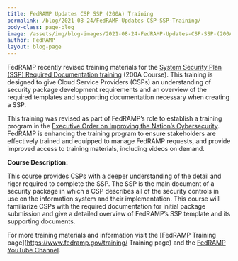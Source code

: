 ```yaml
---
title: FedRAMP Updates CSP SSP (200A) Training 
permalink: /blog/2021-08-24/FedRAMP-Updates-CSP-SSP-Training/
body-class: page-blog
image: /assets/img/blog-images/2021-08-24-FedRAMP-Updates-CSP-SSP-(200A)-Training_FRblog.png
author: FedRAMP
layout: blog-page
---
```


FedRAMP recently revised training materials for the [System Security Plan (SSP) Required Documentation training](https://www.youtube.com/watch?v=AWqcLWofvf4) (200A Course). This training is designed to give Cloud Service Providers (CSPs) an understanding of security package development requirements and an overview of the required templates and supporting documentation necessary when creating a SSP.

This training was revised as part of FedRAMP’s role to establish a training program in the [Executive Order on Improving the Nation’s Cybersecurity](https://www.whitehouse.gov/briefing-room/presidential-actions/2021/05/12/executive-order-on-improving-the-nations-cybersecurity/). FedRAMP is enhancing the training program to ensure stakeholders are effectively trained and equipped to manage FedRAMP requests, and provide improved access to training materials, including videos on demand.

**Course Description:** 

This course provides CSPs with a deeper understanding of the detail and rigor required to complete the SSP. The SSP is the main document of a security package in which a CSP describes all of the security controls in use on the information system and their implementation. This course will familiarize CSPs with the required documentation for initial package submission and give a detailed overview of FedRAMP’s SSP template and its supporting documents.

For more training materials and information visit the [FedRAMP Training page](https://www.fedramp.gov/training/ Training page) and the [FedRAMP YouTube Channel](https://www.youtube.com/channel/UCkUuvNigxkKnk3SffjdbmQg).

